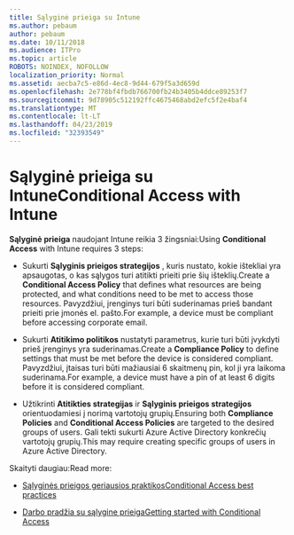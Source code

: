 ```yaml
---
title: Sąlyginė prieiga su Intune
ms.author: pebaum
author: pebaum
ms.date: 10/11/2018
ms.audience: ITPro
ms.topic: article
ROBOTS: NOINDEX, NOFOLLOW
localization_priority: Normal
ms.assetid: aecba7c5-e86d-4ec8-9d44-679f5a3d659d
ms.openlocfilehash: 2e778bf4fbdb766700fb24b3405b4ddce89253f7
ms.sourcegitcommit: 9d78905c512192ffc4675468abd2efc5f2e4baf4
ms.translationtype: MT
ms.contentlocale: lt-LT
ms.lasthandoff: 04/23/2019
ms.locfileid: "32393549"
---
```

# <a name="conditional-access-with-intune"></a><span data-ttu-id="3f1b2-102">Sąlyginė prieiga su Intune</span><span class="sxs-lookup"><span data-stu-id="3f1b2-102">Conditional Access with Intune</span></span>

<span data-ttu-id="3f1b2-103">**Sąlyginė prieiga** naudojant Intune reikia 3 žingsniai:</span><span class="sxs-lookup"><span data-stu-id="3f1b2-103">Using **Conditional Access** with Intune requires 3 steps:</span></span> 
  
- <span data-ttu-id="3f1b2-104">Sukurti **Sąlyginis prieigos strategijos** , kuris nustato, kokie ištekliai yra apsaugotas, o kas sąlygos turi atitikti prieiti prie šių išteklių.</span><span class="sxs-lookup"><span data-stu-id="3f1b2-104">Create a **Conditional Access Policy** that defines what resources are being protected, and what conditions need to be met to access those resources.</span></span> <span data-ttu-id="3f1b2-105">Pavyzdžiui, įrenginys turi būti suderinamas prieš bandant prieiti prie įmonės el. pašto.</span><span class="sxs-lookup"><span data-stu-id="3f1b2-105">For example, a device must be compliant before accessing corporate email.</span></span> 
    
- <span data-ttu-id="3f1b2-106">Sukurti **Atitikimo politikos** nustatyti parametrus, kurie turi būti įvykdyti prieš įrenginys yra suderinamas.</span><span class="sxs-lookup"><span data-stu-id="3f1b2-106">Create a **Compliance Policy** to define settings that must be met before the device is considered compliant.</span></span> <span data-ttu-id="3f1b2-107">Pavyzdžiui, įtaisas turi būti mažiausiai 6 skaitmenų pin, kol ji yra laikoma suderinama.</span><span class="sxs-lookup"><span data-stu-id="3f1b2-107">For example, a device must have a pin of at least 6 digits before it is considered compliant.</span></span> 
    
- <span data-ttu-id="3f1b2-108">Užtikrinti **Atitikties strategijas** ir **Sąlyginis prieigos strategijos** orientuodamiesi į norimą vartotojų grupių.</span><span class="sxs-lookup"><span data-stu-id="3f1b2-108">Ensuring both **Compliance Policies** and **Conditional Access Policies** are targeted to the desired groups of users.</span></span> <span data-ttu-id="3f1b2-109">Gali tekti sukurti Azure Active Directory konkrečių vartotojų grupių.</span><span class="sxs-lookup"><span data-stu-id="3f1b2-109">This may require creating specific groups of users in Azure Active Directory.</span></span> 
    
<span data-ttu-id="3f1b2-110">Skaityti daugiau:</span><span class="sxs-lookup"><span data-stu-id="3f1b2-110">Read more:</span></span>
  
- [<span data-ttu-id="3f1b2-111">Sąlyginės prieigos geriausios praktikos</span><span class="sxs-lookup"><span data-stu-id="3f1b2-111">Conditional Access best practices</span></span>](https://docs.microsoft.com/azure/active-directory/conditional-access/best-practices)
    
- [<span data-ttu-id="3f1b2-112">Darbo pradžia su sąlygine prieiga</span><span class="sxs-lookup"><span data-stu-id="3f1b2-112">Getting started with Conditional Access </span></span>](https://docs.microsoft.com/azure/active-directory/active-directory-conditional-access-azure-portal-get-started)
    

